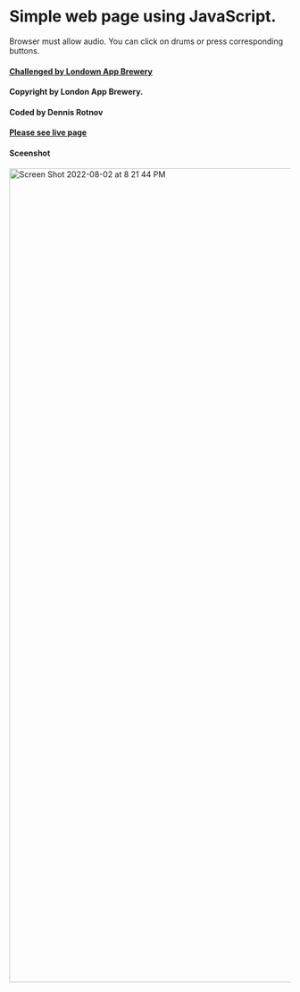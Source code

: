 # Simple web page using JavaScript. 

Browser must allow audio. You can click on drums or press corresponding buttons.

#### [Challenged by Londown App Brewery](https://appbrewery.com/)
#### Copyright by London App Brewery.
#### Coded by Dennis Rotnov

#### [Please see live page](https://learnfl.github.io/proj-web-drum/)

#### Sceenshot
<img width="1456" alt="Screen Shot 2022-08-02 at 8 21 44 PM" src="https://user-images.githubusercontent.com/86169204/182498408-ed06160a-6f25-4485-8dd6-580b3e533344.png">
